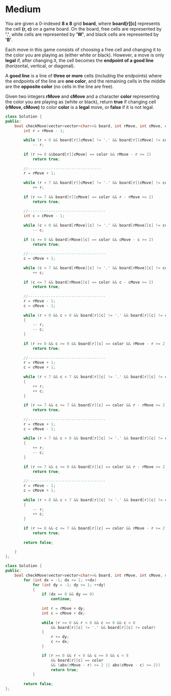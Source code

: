 # Medium

You are given a 0-indexed **8 x 8** grid **board**, where **board[r][c]** represents the cell **(r, c)** on a game board. On the board, free cells are represented by **'.'**, white cells are represented by **'W'**, and black cells are represented by **'B'**.

Each move in this game consists of choosing a free cell and changing it to the color you are playing as (either white or black). However, a move is only **legal** if, after changing it, the cell becomes the **endpoint of a good line** (horizontal, vertical, or diagonal).

A **good line** is a line of **three or more** cells (including the endpoints) where the endpoints of the line are **one color**, and the remaining cells in the middle are the **opposite color** (no cells in the line are free).

Given two integers **rMove** and **cMove** and a character **color** representing the color you are playing as (white or black), return **true** if changing cell **(rMove, cMove)** to color **color** is a **legal** move, or **false** if it is not legal.

```cpp
class Solution {
public:
    bool checkMove(vector<vector<char>>& board, int rMove, int cMove, char color) {
        int r = rMove - 1;
        
        while (r > 0 && board[r][cMove] != '.' && board[r][cMove] != color)
            -- r;
        
        if (r >= 0 &&board[r][cMove] == color && rMove - r >= 2)
            return true;
        
        //--------------------------------
        r = rMove + 1;
        
        while (r < 7 && board[r][cMove] != '.' && board[r][cMove] != color)
            ++ r;
        
        if (r <= 7 && board[r][cMove] == color && r - rMove >= 2)
            return true;
        
        //----------------------------------
        int c = cMove - 1;
        
        while (c > 0 && board[rMove][c] != '.' && board[rMove][c] != color)
            -- c;
        
        if (c >= 0 && board[rMove][c] == color && cMove - c >= 2)
            return true;
        
        //----------------------------------
        c = cMove + 1;
        
        while (c < 7 && board[rMove][c] != '.' && board[rMove][c] != color)
            ++ c;
        
        if (c <= 7 && board[rMove][c] == color && c - cMove >= 2)
            return true;
        
        //----------------------------------
        r = rMove - 1;
        c = cMove - 1;
        
        while (r > 0 && c > 0 && board[r][c] != '.' && board[r][c] != color)
        {
            -- r;
            -- c;
        }
        
        if (r >= 0 && c >= 0 && board[r][c] == color && rMove - r >= 2)
            return true;
        
        //----------------------------------
        r = rMove + 1;
        c = cMove + 1;
        
        while (r < 7 && c < 7 && board[r][c] != '.' && board[r][c] != color)
        {
            ++ r;
            ++ c;
        }
        
        if (r <= 7 && c <= 7 && board[r][c] == color && r - rMove >= 2)
            return true;
        
        //----------------------------------
        r = rMove + 1;
        c = cMove - 1;
        
        while (r < 7 && c > 0 && board[r][c] != '.' && board[r][c] != color)
        {
            ++ r;
            -- c;
        }
        
        if (r <= 7 && c >= 0 && board[r][c] == color && r - rMove >= 2)
            return true;
        
        //----------------------------------
        r = rMove - 1;
        c = cMove + 1;
        
        while (r > 0 && c < 7 && board[r][c] != '.' && board[r][c] != color)
        {
            -- r;
            ++ c;
        }
        
        if (r >= 0 && c <= 7 && board[r][c] == color && rMove - r >= 2)
            return true;
        
        return false;
        
    }
};
```

```cpp
class Solution {
public:
    bool checkMove(vector<vector<char>>& board, int rMove, int cMove, char color) {
        for (int dx = -1; dx <= 1; ++dx)
            for (int dy = -1; dy <= 1; ++dy)
            {
                if (dx == 0 && dy == 0)
                    continue;
                
                int r = rMove + dy;
                int c = cMove + dx;
                
                while (r >= 0 && r < 8 && c >= 0 && c < 8 
                    && board[r][c] != '.' && board[r][c] != color)
                {
                    r += dy;
                    c += dx;
                }

                if (r >= 0 && r < 8 && c >= 0 && c < 8 
                    && board[r][c] == color 
                    && (abs(rMove - r) >= 2 || abs(cMove - c) >= 2))
                    return true;
            }
        
        return false;
};
```
